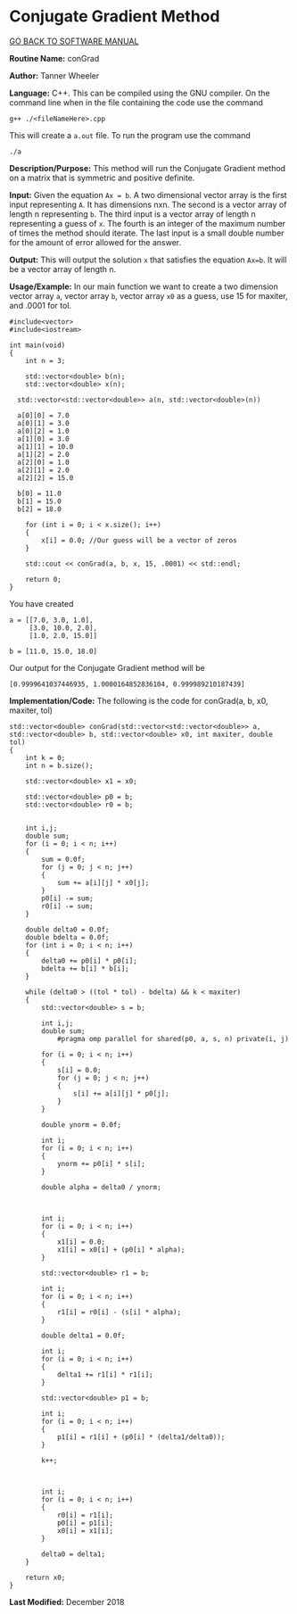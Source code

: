 # Conjugate Gradient Method

[GO BACK TO SOFTWARE MANUAL](https://tannerwheeler.github.io/math4610/softwareManual/softwareManual)

**Routine Name:** conGrad

**Author:** Tanner Wheeler

**Language:** C++.  This can be compiled using the GNU compiler.  On the command line when in the file containing the code use the command
```
g++ ./<fileNameHere>.cpp 
```
This will create a `a.out` file.  To run the program use the command
```
./a
```

**Description/Purpose:** This method will run the Conjugate Gradient method on a matrix that is symmetric and positive definite.

**Input:** Given the equation `Ax = b`.  A two dimensional vector array is the first input representing `A`.  It has dimensions nxn.  The second is a vector array of length n representing `b`. The third input is a vector array of length n representing a guess of `x`.  The fourth is an integer of the maximum number of times the method should iterate.  The last input is a small double number for the amount of error allowed for the answer.

**Output:** This will output the solution `x` that satisfies the equation `Ax=b`.  It will be a vector array of length n.

**Usage/Example:**
In our main function we want to create a two dimension vector array `a`, vector array `b`, vector array `x0` as a guess, use 15 for maxiter, and .0001 for tol.

```
#include<vector>
#include<iostream>

int main(void)
{
	int n = 3;

	std::vector<double> b(n);
	std::vector<double> x(n);

  std::vector<std::vector<double>> a(n, std::vector<double>(n))

  a[0][0] = 7.0
  a[0][1] = 3.0
  a[0][2] = 1.0
  a[1][0] = 3.0
  a[1][1] = 10.0
  a[1][2] = 2.0
  a[2][0] = 1.0
  a[2][1] = 2.0
  a[2][2] = 15.0

  b[0] = 11.0
  b[1] = 15.0
  b[2] = 18.0
  
	for (int i = 0; i < x.size(); i++)
	{
		x[i] = 0.0; //Our guess will be a vector of zeros
	}

	std::cout << conGrad(a, b, x, 15, .0001) << std::endl;

	return 0;
}  
```
You have created 
```
a = [[7.0, 3.0, 1.0],
     [3.0, 10.0, 2.0],
     [1.0, 2.0, 15.0]]
     
b = [11.0, 15.0, 18.0]
```
Our output for the Conjugate Gradient method will be
```
[0.9999641037446935, 1.0000164852836104, 0.999989210187439]
```


**Implementation/Code:** The following is the code for conGrad(a, b, x0, maxiter, tol)
```
std::vector<double> conGrad(std::vector<std::vector<double>> a, std::vector<double> b, std::vector<double> x0, int maxiter, double tol)
{
	int k = 0;
	int n = b.size();

	std::vector<double> x1 = x0;

	std::vector<double> p0 = b;
	std::vector<double> r0 = b;

	
	int i,j;
	double sum;
	for (i = 0; i < n; i++)
	{
		sum = 0.0f;
		for (j = 0; j < n; j++)
		{
			sum += a[i][j] * x0[j];
		}
		p0[i] -= sum;
		r0[i] -= sum;
	}

	double delta0 = 0.0f;
	double bdelta = 0.0f;
	for (int i = 0; i < n; i++)
	{
		delta0 += p0[i] * p0[i];
		bdelta += b[i] * b[i];
	}

	while (delta0 > ((tol * tol) - bdelta) && k < maxiter)
	{
		std::vector<double> s = b;

		int i,j;
		double sum;
			#pragma omp parallel for shared(p0, a, s, n) private(i, j)

		for (i = 0; i < n; i++)
		{
			s[i] = 0.0;
			for (j = 0; j < n; j++)
			{
				s[i] += a[i][j] * p0[j];
			}
		}
		
		double ynorm = 0.0f;

		int i;
		for (i = 0; i < n; i++)
		{
			ynorm += p0[i] * s[i];
		}

		double alpha = delta0 / ynorm;


		
		int i;
		for (i = 0; i < n; i++)
		{
			x1[i] = 0.0;
			x1[i] = x0[i] + (p0[i] * alpha);
		}

		std::vector<double> r1 = b;

		int i;
		for (i = 0; i < n; i++)
		{
			r1[i] = r0[i] - (s[i] * alpha);
		}

		double delta1 = 0.0f;

		int i;
		for (i = 0; i < n; i++)
		{
			delta1 += r1[i] * r1[i];
		}

		std::vector<double> p1 = b;

		int i;
		for (i = 0; i < n; i++)
		{
			p1[i] = r1[i] + (p0[i] * (delta1/delta0));
		}

		k++;


		
		int i;
		for (i = 0; i < n; i++)
		{
			r0[i] = r1[i];
			p0[i] = p1[i];
			x0[i] = x1[i];
		}

		delta0 = delta1;
	}

	return x0;
}

```

**Last Modified:** December 2018
